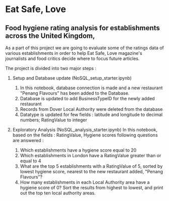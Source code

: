 # Eat Safe, Love 
## Food hygiene rating analysis for establishments across the United Kingdom,
 
As a part of this project we are going to evaluate some of the ratings data of various establishments in order to help Eat Safe, Love magazine's journalists and food critics decide where to focus future articles.

The project is divided into two major steps :
1. Setup and Database update (NoSQL_setup_starter.ipynb)
      1. In this notebook, database connection is made and a new restaurant "Penang Flavours" has been added to the Database.
      2. Database is updated to add BusinessTypeID for the newly added restaurant
      3. Records from Dover Local Authority were deleted from the database
      4. Datatype is updated for few fields : latitude and longitude to decimal numbers; RatingValue to integer
        
2. Exploratory Analysis (NoSQL_analysis_starter.ipynb)
   In this notebook, based on the fields : RatingValue, Hygiene scores following questions are answered :
     1. Which establishments have a hygiene score equal to 20
     2. Which establishments in London have a RatingValue greater than or equal to 4
     3. What are the top 5 establishments with a RatingValue of 5, sorted by lowest hygiene score, nearest to the new restaurant added, "Penang Flavours"?
     4. How many establishments in each Local Authority area have a hygiene score of 0? Sort the results from highest to lowest, and print out the top ten local authority areas.
  
